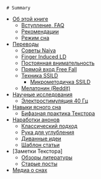      # Summary

* [Об этой книге](README.md)
    * [Вступление, FAQ](0chapter/FAQ.md)
    * [Рекомендации](0chapter/recommendations.md)
    * [Режим сна](0chapter/regime.md)
* [Переводы](1translations/translations.md)
    * [Советы Naiya](1translations/naiya.md)
    * [Finger Induced LD](1translations/FILD.md)
    * [Постоянная внимательность](1translations/ADA.md)
    * [Прямой вход Free Fall](1translations/freefall.md)
    * [Техника SSILD](1translations/SSILD2015.md)
        * [Микрометодичка SSILD](5textor/dayone01.md)
    * [Мелатонин (Reddit)](1translations/melatonin01.md)
* [Научные исследования](3science/intro.md)
    * [Электростимуляция 40 Гц](3science/tACS.md)
* [Навыки ясного сна](2tasks/intro.md)
    * [Бифазная практика Текстора](2tasks/TextorBiphasic.md)  
* [Наработки анонов](4community/intro.md)
    * [Классический подход](4community/handiary.md)
    * [Рука для углубления](4community/hand.md)
    * [Диванные идеи](4community/all.md)
    * [Шаблон статьи](4community/hig.md)
* [Заметки Текстора]
    * [Обзоры литературы](5textor/Excourse.md)
    * [Старые посты](5textor/old.md)
* [Медиа о снах](4community/media.md)

<!---
(5textor/intro.md)
5textor/maxim.md
-->

